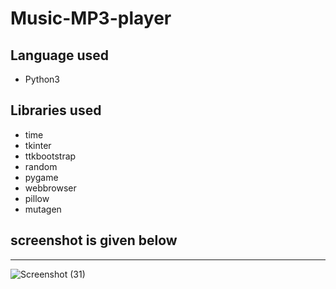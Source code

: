 
# Music-MP3-player

## Language used 
- Python3

## Libraries used
- time
- tkinter
- ttkbootstrap
- random
- pygame
- webbrowser
- pillow
- mutagen 

## screenshot is given below

***

![Screenshot (31)](https://user-images.githubusercontent.com/55054089/124488282-4c1dfd00-ddcd-11eb-8a86-464a8e217d44.png)
